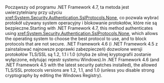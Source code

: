 <span data-ttu-id="aa95d-101">Począwszy od programu .NET Framework 4.7, ta metoda jest uwierzytelniany przy użyciu <xref:System.Security.Authentication.SslProtocols.None>, co pozwala wybrać protokół używany system operacyjny i blokowanie protokołów, które nie są bezpieczne.</span><span class="sxs-lookup"><span data-stu-id="aa95d-101">Starting with .NET Framework 4.7, this method authenticates using <xref:System.Security.Authentication.SslProtocols.None>, which allows the operating system to choose the best protocol to use, and to block protocols that are not secure.</span></span> <span data-ttu-id="aa95d-102">.NET Framework 4.6 (i .NET Framework 4.5 z zainstalować najnowsze poprawki zabezpieczeń) dozwolone wersji protokołów TLS/SSL są 1.2, 1.1 i 1.0 (chyba że silnej kryptografii zostanie wyłączone, edytując rejestr systemu Windows).</span><span class="sxs-lookup"><span data-stu-id="aa95d-102">In .NET Framework 4.6 (and .NET Framework 4.5 with the latest security patches installed), the allowed TLS/SSL protocols versions are 1.2, 1.1, and 1.0 (unless you disable strong cryptography by editing the Windows Registry).</span></span>

